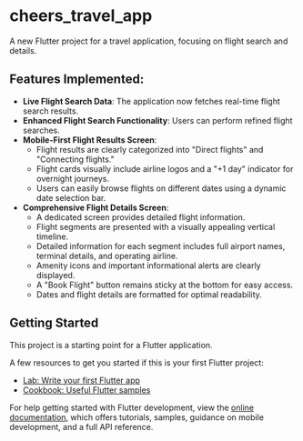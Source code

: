 # cheers_travel_app

A new Flutter project for a travel application, focusing on flight search and details.

## Features Implemented:

*   **Live Flight Search Data**: The application now fetches real-time flight search results.
*   **Enhanced Flight Search Functionality**: Users can perform refined flight searches.
*   **Mobile-First Flight Results Screen**:
    *   Flight results are clearly categorized into "Direct flights" and "Connecting flights."
    *   Flight cards visually include airline logos and a "+1 day" indicator for overnight journeys.
    *   Users can easily browse flights on different dates using a dynamic date selection bar.
*   **Comprehensive Flight Details Screen**:
    *   A dedicated screen provides detailed flight information.
    *   Flight segments are presented with a visually appealing vertical timeline.
    *   Detailed information for each segment includes full airport names, terminal details, and operating airline.
    *   Amenity icons and important informational alerts are clearly displayed.
    *   A "Book Flight" button remains sticky at the bottom for easy access.
    *   Dates and flight details are formatted for optimal readability.

## Getting Started

This project is a starting point for a Flutter application.

A few resources to get you started if this is your first Flutter project:

- [Lab: Write your first Flutter app](https://docs.flutter.dev/get-started/codelab)
- [Cookbook: Useful Flutter samples](https://docs.flutter.dev/cookbook)

For help getting started with Flutter development, view the
[online documentation](https://docs.flutter.dev/), which offers tutorials,
samples, guidance on mobile development, and a full API reference.
